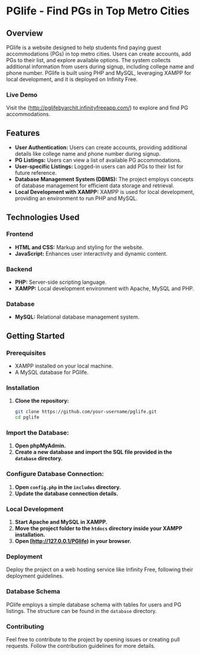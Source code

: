 # PGlife - Find PGs in Top Metro Cities

## Overview

PGlife is a website designed to help students find paying guest accommodations (PGs) in top metro cities. Users can create accounts, add PGs to their list, and explore available options. The system collects additional information from users during signup, including college name and phone number. PGlife is built using PHP and MySQL, leveraging XAMPP for local development, and it is deployed on Infinity Free.

### Live Demo

Visit the (http://pglifebyarchit.infinityfreeapp.com/) to explore and find PG accommodations.

## Features

- **User Authentication:** Users can create accounts, providing additional details like college name and phone number during signup.
- **PG Listings:** Users can view a list of available PG accommodations.
- **User-specific Listings:** Logged-in users can add PGs to their list for future reference.
- **Database Management System (DBMS):** The project employs concepts of database management for efficient data storage and retrieval.
- **Local Development with XAMPP:** XAMPP is used for local development, providing an environment to run PHP and MySQL.

## Technologies Used

### Frontend

- **HTML and CSS:** Markup and styling for the website.
- **JavaScript:** Enhances user interactivity and dynamic content.

### Backend

- **PHP:** Server-side scripting language.
- **XAMPP:** Local development environment with Apache, MySQL and PHP.

### Database

- **MySQL:** Relational database management system.

## Getting Started

### Prerequisites

- XAMPP installed on your local machine.
- A MySQL database for PGlife.

### Installation

1. **Clone the repository:**

   ```bash
   git clone https://github.com/your-username/pglife.git
   cd pglife

### Import the Database:

1. **Open phpMyAdmin.**
2. **Create a new database and import the SQL file provided in the `database` directory.**

### Configure Database Connection:

1. **Open `config.php` in the `includes` directory.**
2. **Update the database connection details.**

### Local Development

1. **Start Apache and MySQL in XAMPP.**
2. **Move the project folder to the `htdocs` directory inside your XAMPP installation.**
3. **Open [http://127.0.0.1/PGlife) in your browser.**

### Deployment

Deploy the project on a web hosting service like Infinity Free, following their deployment guidelines.

### Database Schema

PGlife employs a simple database schema with tables for users and PG listings. The structure can be found in the `database` directory.

### Contributing

Feel free to contribute to the project by opening issues or creating pull requests. Follow the contribution guidelines for more details.

